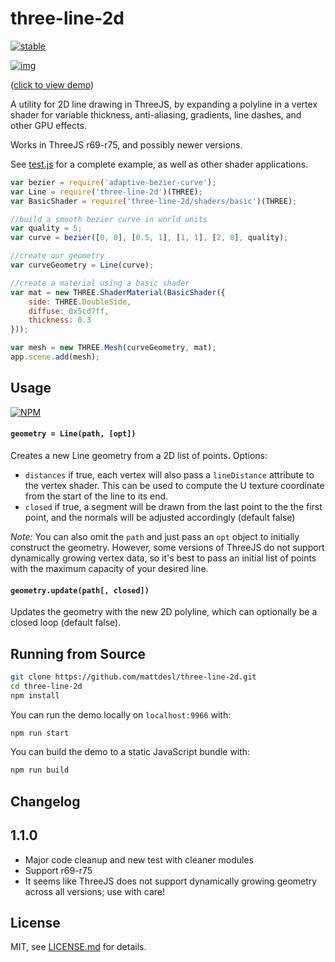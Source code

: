 # three-line-2d

[![stable](http://badges.github.io/stability-badges/dist/stable.svg)](http://github.com/badges/stability-badges)

[![img](http://i.imgur.com/7yGGXdd.png)](http://mattdesl.github.io/three-line-2d/)

([click to view demo](http://mattdesl.github.io/three-line-2d/))

A utility for 2D line drawing in ThreeJS, by expanding a polyline in a vertex shader for variable thickness, anti-aliasing, gradients, line dashes, and other GPU effects.

Works in ThreeJS r69-r75, and possibly newer versions.

See [test.js](test/test.js) for a complete example, as well as other shader applications. 

```js
var bezier = require('adaptive-bezier-curve');
var Line = require('three-line-2d')(THREE);
var BasicShader = require('three-line-2d/shaders/basic')(THREE);

//build a smooth bezier curve in world units
var quality = 5;
var curve = bezier([0, 0], [0.5, 1], [1, 1], [2, 0], quality);

//create our geometry
var curveGeometry = Line(curve);

//create a material using a basic shader
var mat = new THREE.ShaderMaterial(BasicShader({
    side: THREE.DoubleSide,
    diffuse: 0x5cd7ff,
    thickness: 0.3
}));

var mesh = new THREE.Mesh(curveGeometry, mat);
app.scene.add(mesh);
```

## Usage

[![NPM](https://nodei.co/npm/three-line-2d.png)](https://nodei.co/npm/three-line-2d/)

#### `geometry = Line(path, [opt])`

Creates a new Line geometry from a 2D list of points. Options:

- `distances` if true, each vertex will also pass a `lineDistance` attribute to the vertex shader. This can be used to compute the U texture coordinate from the start of the line to its end.
- `closed` if true, a segment will be drawn from the last point to the the first point, and the normals will be adjusted accordingly (default false)

*Note:* You can also omit the `path` and just pass an `opt` object to initially construct the geometry. However, some versions of ThreeJS do not support dynamically growing vertex data, so it's best to pass an initial list of points with the maximum capacity of your desired line.

#### `geometry.update(path[, closed])`

Updates the geometry with the new 2D polyline, which can optionally be a closed loop (default false).

## Running from Source

```sh
git clone https://github.com/mattdesl/three-line-2d.git
cd three-line-2d
npm install
```

You can run the demo locally on `localhost:9966` with:

```sh
npm run start
```

You can build the demo to a static JavaScript bundle with:

```sh
npm run build
```

## Changelog

## 1.1.0

- Major code cleanup and new test with cleaner modules
- Support r69-r75
- It seems like ThreeJS does not support dynamically growing geometry across all versions; use with care!

## License

MIT, see [LICENSE.md](http://github.com/mattdesl/three-line-2d/blob/master/LICENSE.md) for details.
